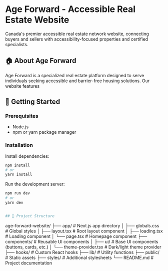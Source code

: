 # Age Forward - Accessible Real Estate Website

Canada's premier accessible real estate network website, connecting buyers and sellers with accessibility-focused properties and certified specialists.

## 🏠 About Age Forward

Age Forward is a specialized real estate platform designed to serve individuals seeking accessible and barrier-free housing solutions. Our website features

## 🚀 Getting Started

### Prerequisites

- Node.js
- npm or yarn package manager

### Installation


Install dependencies:
```bash
npm install
# or
yarn install
```

Run the development server:
```bash
npm run dev
# or
yarn dev


## 📁 Project Structure

```
age-forward-website/
├── app/                    # Next.js app directory
│   ├── globals.css        # Global styles
│   ├── layout.tsx         # Root layout component
│   ├── loading.tsx        # Loading component
│   └── page.tsx           # Homepage component
├── components/            # Reusable UI components
│   ├── ui/               # Base UI components (buttons, cards, etc.)
│   └── theme-provider.tsx # Dark/light theme provider
├── hooks/                 # Custom React hooks
├── lib/                  # Utility functions
├── public/               # Static assets
├── styles/               # Additional stylesheets
└── README.md            # Project documentation
